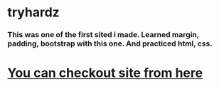 # tryhardz

<h3>This was one of the first sited i made. Learned margin, padding, bootstrap with this one. And practiced html, css.</h3>

<h1><a href=https://dorukozerr.github.io/tryhardz/>You can checkout site from here</a></h1>
